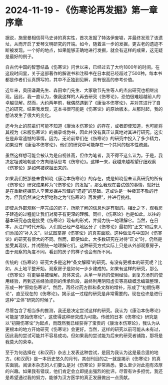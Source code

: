 # 2024-11-19 - 《伤寒论再发掘》第一章 序章

据说，施里曼相信荷马史诗的真实性，首次发掘了特洛伊废墟，并最终发现了该遗址，从而开启了爱琴文明研究的开端。如今，随着进一步的发掘，更古老的遗迹不断被发现。一个好的地点，如果能够正确地进行发掘，就会有这样的成果，这无疑是最好的例子。

自古代中国的智慧结晶《伤寒论》问世以来，已经过去了大约1800年的时间。在这段时间里，关于这部著作的解说书和注释书在日本就已经超过了500种。每本书都是作者们认真撰写的，其中不乏独到见解，具有很高的参考价值。

近年来，奥田谦藏先生、森田幸门先生、大冢敬节先生等人的杰出研究也相继出现。因此，我一直认为，像我这样的人再去研究《伤寒论》，恐怕很难超越前人的卓越见解。然而，大约两年前，我偶然遇到了《康治本伤寒论》，并对其进行了自己的研究。结果我发现，这本书很可能是《伤寒论》的原始版本。从那时起，我的想法发生了很大的变化。

迄今为止的前辈们可能不知道《康治本伤寒论》的存在，或者即使知道，也可能将其视为《宋版伤寒论》的摘录或伪书，因此并没有真正认真地对其进行研究。这实在是非常遗憾的事情。因为，无论前辈们在《伤寒论》的研究中投入了多少精力，如果没有《康治本伤寒论》，他们的研究中可能存在一个共同的根本性疏漏。

虽然这样想可能会被认为是自视甚高，但作为笔者，我不得不这么认为。于是，我决定坦诚地朝这个方向继续思考《伤寒论》。这样一来，我越来越希望仔细观察《伤寒论》是如何被挖掘出来的。

如果我们把那些未曾知晓《康治本伤寒论》的存在，或是知晓但未认真研究的所有《伤寒论》研究成果称为“《伤寒论》的发掘”，那么我现在尝试做的事情，就好比是在重新挖掘前人辛苦发掘并珍藏的“遗迹”的基础。这或许是一种极其不敬的行为，但我仍然决定大胆地称之为“《伤寒论》再发掘”，并进行挑战。

即使从外部观察一座完成的房子，所能了解的信息也是有限的。相比之下，观看房子建造的过程能让我们对房子有更深的理解。同样，《伤寒论》也是如此。以往的基本研究态度是接受《伤寒论》现有的形式，并努力统一地理解它。当然，在日本，从江户时代开始，人们就已经严格地区分了《伤寒论》最初的“正文”和后来人们添加的“补入文”，以试图掌握《伤寒论》的真实面貌。这种做法与中国对《伤寒论》的研究有很大的不同。然而，即便如此，大多数研究在对待“正文”时，仍然是接受其现状，并试图统一地理解它们。这种研究方式实际上只是从外部观察房子，由于观察的角度不同，看到的房子的样子也会有所不同。

传统的《伤寒论》研究大多是这种“条文解释”的研究。有没有更根本的研究呢？比如，从土地平整开始，观察房子是如何一步步建成的。如果有这样的研究，那么《伤寒论》将更容易被理解。具体来说，从单一草药的使用经验，到复方汤剂的使用经验，再到这些经验规则的传承阶段，最终利用阴阳虚实等高级概念编辑整理，形成一种“原始伤寒论”。然后，再经过药方群和条文群的增补，形成了“初期伤寒论”，直至现在的《伤寒论》。揭示这一过程的研究是非常需要的。现在也许是进行这种“立体”研究的时候了。

尽管包含了相当多的推测，我还是决定尝试这样的研究。我认为《康治本伤寒论》可能是“原始伤寒论”，这使得这种研究成为可能。传统的日本《伤寒论》研究是以“初期伤寒论”为起点，而既然我已经获得了宝贵的《康治本伤寒论》，我认为从更根本的地方开始研究《伤寒论》会更好。当然，这样的研究以前可能从未有过，因此我的尝试可能并不容易成功。但如果我的尝试能为后来的研究者铺路，那将是我莫大的荣幸。

至于为何选择在《和汉药》杂志上发表这种尝试，是因为我认为这是最合适的地方。《和汉药》是一本历史悠久的月刊，其创刊目的之一就是揭示《伤寒论》的真实面貌。阅读本杂志的人们要么是对《伤寒论》非常熟悉，要么至少对此抱有浓厚的兴趣。如果我有错误，他们肯定会立即提出强烈的批评。尽管有许多担忧，我还是希望通过我的努力，能够为汉方医学的真正发展做出一点贡献。